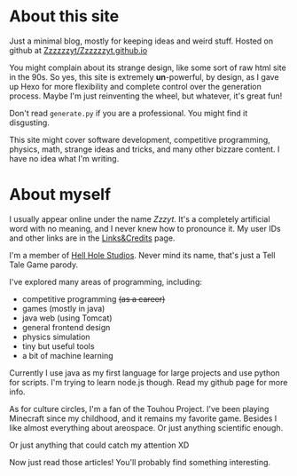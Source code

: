 <!--title:Welcome to the Blog!-->
<!--description: README-->
<!--creationDate: 20201215-->
<!--priority:__-->

# About this site

Just a minimal blog, mostly for keeping ideas and weird stuff.
Hosted on github at [Zzzzzzyt/Zzzzzzyt.github.io](https://github.com/Zzzzzzyt/Zzzzzzyt.github.io)

You might complain about its strange design, like some sort of raw html site in the 90s.
So yes, this site is extremely **un**-powerful, by design, as I gave up Hexo for more flexibility and complete control over the generation process.
Maybe I'm just reinventing the wheel, but whatever, it's great fun!

Don't read `generate.py` if you are a professional. You might find it disgusting.

This site might cover software development, competitive programming, physics, math, strange ideas and tricks, and many other bizzare content.
I have no idea what I'm writing.

# About myself

I usually appear online under the name _Zzzyt_. It's a completely artificial word with no meaning, and I never knew how to pronounce it. My user IDs and other links are in the [Links&Credits](links.html) page.

I'm a member of [Hell Hole Studios](https://blog.hellholestudios.top/). Never mind its name, that's just a Tell Tale Game parody.

I've explored many areas of programming, including:

- competitive programming ~~(as a career)~~
- games (mostly in java)
- java web (using Tomcat)
- general frontend design
- physics simulation
- tiny but useful tools
- a bit of machine learning

Currently I use java as my first language for large projects and use python for scripts. I'm trying to learn node.js though.
Read my github page for more info.

As for culture circles, I'm a fan of the Touhou Project.
I've been playing Minecraft since my childhood, and it remains my favorite game.
Besides I like almost everything about areospace. Or just anything scientific enough.

Or just anything that could catch my attention XD

Now just read those articles! You'll probably find something interesting.
